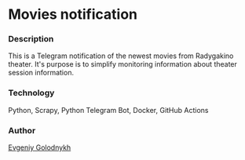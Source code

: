 # Movies notification

### Description
This is a Telegram notification of the newest movies from Radygakino theater. It's purpose is to simplify monitoring information about theater session information.

### Technology
Python, Scrapy, Python Telegram Bot, Docker, GitHub Actions

### Author
[Evgeniy Golodnykh](https://github.com/Evgeniy-Golodnykh)
